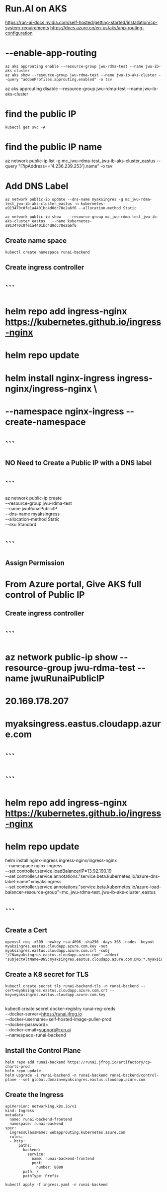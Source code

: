 # Run.AI on AKS

https://run-ai-docs.nvidia.com/self-hosted/getting-started/installation/cp-system-requirements
https://docs.azure.cn/en-us/aks/app-routing-configuration

# --enable-app-routing 
```
az aks approuting enable --resource-group jwu-rdma-test --name jwu-ib-aks-cluster
az aks show --resource-group jwu-rdma-test --name jwu-ib-aks-cluster --query "addonProfiles.approuting.enabled" -o tsv
```
az aks approuting disable --resource-group jwu-rdma-test --name jwu-ib-aks-cluster
# find the public IP
```
kubectl get svc -A
```
# find the public IP name 
az network public-ip list -g mc_jwu-rdma-test_jwu-ib-aks-cluster_eastus --query "[?ipAddress=='4.236.239.253'].name" -o tsv

# Add DNS Label
```
az network public-ip update --dns-name myaksingres -g mc_jwu-rdma-test_jwu-ib-aks-cluster_eastus -n kubernetes-a913470c0fe1a4401bc4d0dc70e2a6f6 --allocation-method Static

az network public-ip show   --resource-group mc_jwu-rdma-test_jwu-ib-aks-cluster_eastus   --name kubernetes-a913470c0fe1a4401bc4d0dc70e2a6f6
```

## Create name space
```
kubectl create namespace runai-backend
```
## Create ingress controller
# ```
# helm repo add ingress-nginx https://kubernetes.github.io/ingress-nginx
# helm repo update
# helm install nginx-ingress ingress-nginx/ingress-nginx \
#     --namespace nginx-ingress --create-namespace
# ```

## NO Need to Create a Public IP with a DNS label  
# ```
az network public-ip create \
  --resource-group jwu-rdma-test \
  --name jwuRunaiPublicIP \
  --dns-name myaksingress \
  --allocation-method Static \
  --sku Standard
# ```

## Assign Permission

# From Azure portal, Give AKS full control of Public IP

## Create ingress controller

# ```
# az network public-ip show   --resource-group jwu-rdma-test   --name jwuRunaiPublicIP

# 20.169.178.207
# myaksingress.eastus.cloudapp.azure.com
# ```

# ```
# helm repo add ingress-nginx https://kubernetes.github.io/ingress-nginx
# helm repo update
helm install nginx-ingress ingress-nginx/ingress-nginx \
       --namespace nginx-ingress \
       --set controller.service.loadBalancerIP=13.92.190.19 \
       --set controller.service.annotations."service\.beta\.kubernetes\.io/azure-dns-label-name"=myaksingress \
       --set controller.service.annotations."service\.beta\.kubernetes\.io/azure-load-balancer-resource-group"=mc_jwu-rdma-test_jwu-ib-aks-cluster_eastus
# ```

## Create a Cert

```
openssl req -x509 -newkey rsa:4096 -sha256 -days 365 -nodes -keyout myaksingres.eastus.cloudapp.azure.com.key -out myaksingres.eastus.cloudapp.azure.com.crt -subj "/CN=myaksingres.eastus.cloudapp.azure.com" -addext "subjectAltName=DNS:myaksingres.eastus.cloudapp.azure.com,DNS:*.myaksingres.eastus.cloudapp.azure.com,IP:4.236.239.253" 
```

## Create a K8 secret for TLS
  ```
kubectl create secret tls runai-backend-tls -n runai-backend --cert=myaksingres.eastus.cloudapp.azure.com.crt --key=myaksingres.eastus.cloudapp.azure.com.key
  ```

##

kubectl create secret docker-registry runai-reg-creds  \
--docker-server=https://runai.jfrog.io \
--docker-username=self-hosted-image-puller-prod \
--docker-password=<TOKEN> \
--docker-email=support@run.ai \
--namespace=runai-backend

## Install the Control Plane
```
helm repo add runai-backend https://runai.jfrog.io/artifactory/cp-charts-prod
helm repo update
helm upgrade -i runai-backend -n runai-backend runai-backend/control-plane --set global.domain=myaksingres.eastus.cloudapp.azure.com
```

## Create the Ingress
```
apiVersion: networking.k8s.io/v1
kind: Ingress
metadata:
  name: runai-backend-frontend
  namespace: runai-backend
spec:
  ingressClassName: webapprouting.kubernetes.azure.com
  rules:
  - http:
      paths:
      - backend:
          service:
            name: runai-backend-frontend
            port:
              number: 8080
        path: /
        pathType: Prefix
```

```
kubectl apply -f ingress.yaml -n runai-backend
```